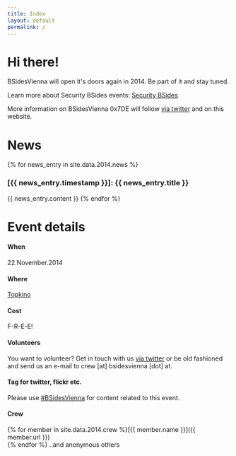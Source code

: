 ```yaml
---
title: Index
layout: default
permalink: /
---
```

# Hi there!
BSidesVienna will open it's doors again in 2014. Be part of it and stay tuned.

Learn more about Security BSides events: [Security BSides](http://www.securitybsides.com/)

More information on BSidesVienna 0x7DE will follow [via twitter](https://twitter.com/BSidesVienna) and on this website.


# News

{% for news_entry in site.data.2014.news %}
### [{{ news_entry.timestamp }}]: {{ news_entry.title }}
{{ news_entry.content }}
{% endfor %}


# Event details
#### When
22.November.2014

#### Where
[Topkino](venue/)

#### Cost
F-R-E-E!

#### Volunteers
You want to volunteer? Get in touch with us [via twitter](https://twitter.com/BSidesVienna)
or be old fashioned and send us an e-mail to crew [at] bsidesvienna [dot] at.

#### Tag for twitter, flickr etc.
Please use [#BSidesVienna](https://twitter.com/search?q=bsidesvienna) for content related to this event.

#### Crew
{% for member in site.data.2014.crew %}[{{ member.name }}]({{ member.url }})<br />{% endfor %}
..and anonymous others
